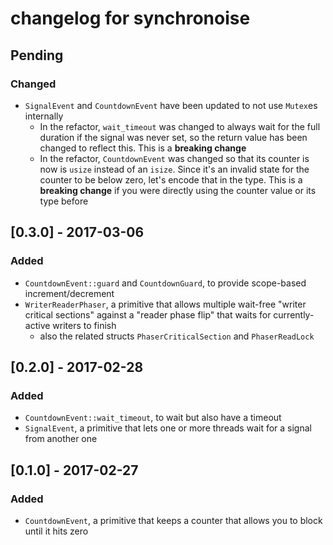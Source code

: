 # changelog for synchronoise

## Pending
### Changed
- `SignalEvent` and `CountdownEvent` have been updated to not use `Mutex`es internally
  - In the refactor, `wait_timeout` was changed to always wait for the full duration if the signal
    was never set, so the return value has been changed to reflect this. This is a **breaking
    change**
  - In the refactor, `CountdownEvent` was changed so that its counter is now is `usize` instead of
    an `isize`. Since it's an invalid state for the counter to be below zero, let's encode that in
    the type. This is a **breaking change** if you were directly using the counter value or its type
    before

## [0.3.0] - 2017-03-06
### Added
- `CountdownEvent::guard` and `CountdownGuard`, to provide scope-based increment/decrement
- `WriterReaderPhaser`, a primitive that allows multiple wait-free "writer critical sections"
  against a "reader phase flip" that waits for currently-active writers to finish
  - also the related structs `PhaserCriticalSection` and `PhaserReadLock`

## [0.2.0] - 2017-02-28
### Added
- `CountdownEvent::wait_timeout`, to wait but also have a timeout
- `SignalEvent`, a primitive that lets one or more threads wait for a signal from another one

## [0.1.0] - 2017-02-27
### Added
- `CountdownEvent`, a primitive that keeps a counter that allows you to block until it hits zero

<!-- vim: set tw=100 expandtab: -->
